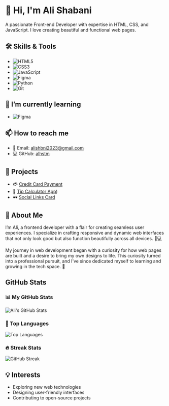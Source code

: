 # 👋 Hi, I'm Ali Shabani

A passionate Front-end Developer with expertise in HTML, CSS, and JavaScript. I love creating beautiful and functional web pages.

## 🛠 Skills & Tools

- ![HTML5](https://img.shields.io/badge/HTML5-%23E34F26.svg?style=for-the-badge&logo=html5&logoColor=white)
- ![CSS3](https://img.shields.io/badge/CSS3-%231572B6.svg?style=for-the-badge&logo=css3&logoColor=white)
- ![JavaScript](https://img.shields.io/badge/JavaScript-%23F7DF1C.svg?style=for-the-badge&logo=javascript&logoColor=black)
- ![Figma](https://img.shields.io/badge/Figma-%2350C0F0.svg?style=for-the-badge&logo=figma&logoColor=white)
- ![Python](https://img.shields.io/badge/Python-%23367C8C.svg?style=for-the-badge&logo=python&logoColor=white)
- ![Git](https://img.shields.io/badge/Git-%23E94E77.svg?style=for-the-badge&logo=git&logoColor=white)

## 🌱 I’m currently learning

- ![Figma](https://img.shields.io/badge/Figma-%2350C0F0.svg?style=for-the-badge&logo=figma&logoColor=white)

## 📫 How to reach me

- 📧 Email: [alishbni2023@gmail.com](mailto:alishbni2023@gmail.com)
- 💻 GitHub: [alhstm](https://github.com/alihstm)

## 📂 Projects

- 💳 [Credit Card Payment](https://github.com/alihstm/Credit-Card-Payment)
- 💸 [Tip Calculator App](https://github.com/alihstm/Tip-Calculator-app))
- 🕶️ [Social Links Card](https://github.com/alihstm/Social-Links-Card)

## 🤔 About Me

I’m Ali, a frontend developer with a flair for creating seamless user experiences. I specialize in crafting responsive and dynamic web interfaces that not only look good but also function beautifully across all devices. 📱💻

My journey in web development began with a curiosity for how web pages are built and a desire to bring my own designs to life. This curiosity turned into a professional pursuit, and I’ve since dedicated myself to learning and growing in the tech space. 🚀

## GitHub Stats

### 📊 My GitHub Stats
![Ali's GitHub Stats](https://github-readme-stats.vercel.app/api?username=alihstm&show_icons=true&count_private=true&hide_title=true&hide=prs&theme=radical&bg_color=0D1117&border_color=ffffff&text_color=ffffff&icon_color=3498db)

### 🌟 Top Languages
![Top Languages](https://github-readme-stats.vercel.app/api/top-langs/?username=alihstm&layout=compact&theme=radical&bg_color=0D1117&border_color=ffffff&text_color=ffffff)

### 🔥 Streak Stats
![GitHub Streak](https://github-readme-streak-stats.herokuapp.com/?user=alihstm&theme=radical&background=0D1117&border=ffffff&ring=3498db&fire=3498db&currStreakLabel=3498db)

## 💡 Interests

- Exploring new web technologies
- Designing user-friendly interfaces
- Contributing to open-source projects

